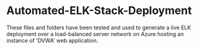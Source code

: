 # Automated-ELK-Stack-Deployment
These files and folders have been tested and used to generate a live ELK deployment over a load-balanced server network on Azure hosting an instance of 'DVWA' web application.
